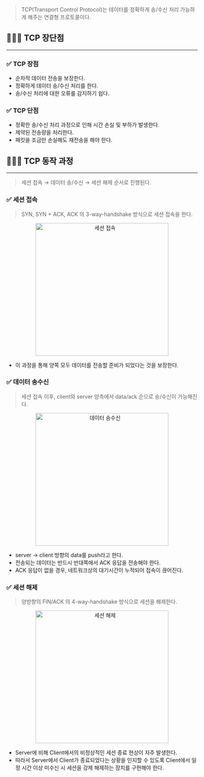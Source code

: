 > TCP(Transport Control Protocol)는 데이터를 정확하게 송/수신 처리 가능하게 해주는 연결형 프로토콜이다.

## 🧑🏻‍💻 TCP 장단점
---

### ✅ TCP 장점
- 순차적 데이터 전송을 보장한다.
- 정확하게 데이터 송/수신 처리를 한다.
- 송/수신 처리에 대한 오류를 감지하기 쉽다.

### ✅ TCP 단점
- 정확한 송/수신 처리 과정으로 인해 시간 손실 및 부하가 발생한다.
- 제약된 전송량을 처리한다.
- 패킷을 조금만 손실해도 재전송을 해야 한다.

## 🧑🏻‍💻 TCP 동작 과정
---

> 세션 접속 → 데이터 송/수신 → 세션 해제 순서로 진행된다.

### ✅ 세션 접속

> SYN, SYN + ACK, ACK 의 3-way-handshake 방식으로 세션 접속을 한다.

<center>
    <img src="/img/네트워크/2-1-1.png" width="350" height="350" alt="세션 접속" />
</center>

- 이 과정을 통해 양쪽 모두 데이터를 전송할 준비가 되었다는 것을 보장한다.

### ✅ 데이터 송수신

> 세션 접속 이후, client와 server 양측에서 data/ack 순으로 송/수신이 가능해진다.

<center>
    <img src="/img/네트워크/2-1-2.png" width="350" height="350" alt="데이터 송수신" />
</center>

- server → client 방향의 data를 push라고 한다.
- 전송되는 데이터는 반드시 반대쪽에서 ACK 응답을 전송해야 한다.
- ACK 응답이 없을 경우, 네트워크상의 대기시간이 누적되어 접속이 끊어진다.

### ✅ 세션 해제

> 양방향의 FIN/ACK 의 4-way-handshake 방식으로 세션을 해제한다.

<center>
    <img src="/img/네트워크/2-1-3.png" width="350" height="350" alt="세션 해제" />
</center>

- Server에 비해 Client에서의 비정상적인 세션 종료 현상이 자주 발생한다.
- 따라서 Server에서 Client가 종료되었다는 상황을 인지할 수 있도록 Client에서 일정 시간 이상 미수신 시 세션을 강제 해제하는 장치를 구현해야 한다.
